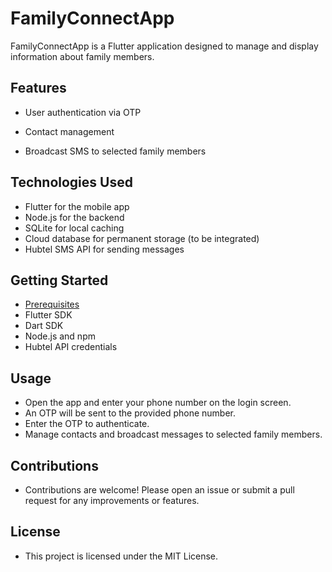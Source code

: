 # FamilyConnectApp

FamilyConnectApp is a Flutter application designed to manage and display information about family members. 

## Features

- User authentication via OTP
- Contact management

- Broadcast SMS to selected family members

## Technologies Used

- Flutter for the mobile app
- Node.js for the backend
- SQLite for local caching
- Cloud database for permanent storage (to be integrated)
- Hubtel SMS API for sending messages

## Getting Started

- [Prerequisites](#prerequisites)
- Flutter SDK
- Dart SDK
- Node.js and npm
- Hubtel API credentials


## Usage

- Open the app and enter your phone number on the login screen.
- An OTP will be sent to the provided phone number.
- Enter the OTP to authenticate.
- Manage contacts and broadcast messages to selected family members.

## Contributions

- Contributions are welcome! Please open an issue or submit a pull request for any improvements or features.

## License

- This project is licensed under the MIT License.
